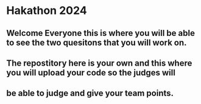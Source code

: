 # Hakathon 2024
## Welcome Everyone this is where you will be able to see the two quesitons that you will work on. 
## The repostitory here is your own and this where you will upload your code so the judges will 
## be able to judge and give your team points. 
